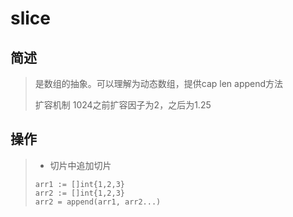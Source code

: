 # slice

## 简述

> 是数组的抽象。可以理解为动态数组，提供cap len append方法
>
> 扩容机制 1024之前扩容因子为2，之后为1.25

## 操作

> * 切片中追加切片
>
> ```
> arr1 := []int{1,2,3}
> arr2 := []int{1,2,3}
> arr2 = append(arr1, arr2...)
> ```



